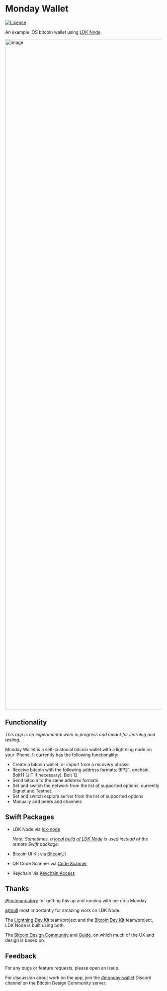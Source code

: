 # Monday Wallet

[![License](https://img.shields.io/badge/license-MIT%2FApache--2.0-blue.svg)](https://github.com/reez/Monday/blob/master/LICENSE) 

An example iOS bitcoin wallet using [LDK Node](https://github.com/lightningdevkit/ldk-node).

<img width="2150" alt="image" src="https://github.com/user-attachments/assets/800b2de4-a886-4782-9259-03ba191fb4f7" />


## Functionality

*This app is an experimental work in progress and meant for learning and testing.*

Monday Wallet is a self-custodial bitcoin wallet with a lightning node on your iPhone.
It currently has the following functionality:

- Create a bitcoin wallet, or import from a recovery phrase
- Receive bitcoin with the following address formats: BIP21, onchain, Bolt11 (JIT if necessary), Bolt 12
- Send bitcoin to the same address formats
- Set and switch the network from the list of supported options, currently Signet and Testnet.
- Set and switch esplora server from the list of supported options
- Manually add peers and channels

## Swift Packages

- LDK Node via [ldk-node](https://github.com/lightningdevkit/ldk-node)

  *Note: Sometimes, a [local build of LDK Node](https://github.com/lightningdevkit/ldk-node/blob/main/scripts/uniffi_bindgen_generate_swift.sh) is used instead of the remote Swift package.*

- Bitcoin UI Kit via [BitcoinUI](https://github.com/reez/BitcoinUI)

- QR Code Scanner via [Code Scanner](https://github.com/twostraws/CodeScanner)

- Keychain via [Keychain Access](https://github.com/kishikawakatsumi/KeychainAccess)

## Thanks

[@notmandatory](https://github.com/notmandatory) for getting this up and running with me on a Monday.

[@tnull](https://github.com/tnull) most importantly for amazing work on LDK Node. 

The [Lightning Dev Kit](https://lightningdevkit.org) team/project and the [Bitcoin Dev Kit](https://bitcoindevkit.org/) team/project, LDK Node is built using both.

The [Bitcoin Design Community](https://bitcoin.design) and [Guide](https://bitcoin.design/guide/), on which much of the UX and design is based on. 

## Feedback

For any bugs or feature requests, please open an issue.

For discussion about work on the app, join the [#monday-wallet](https://discord.com/channels/903125802726596648/1356929537887441076) Discord channel on the Bitcoin Design Community server.
